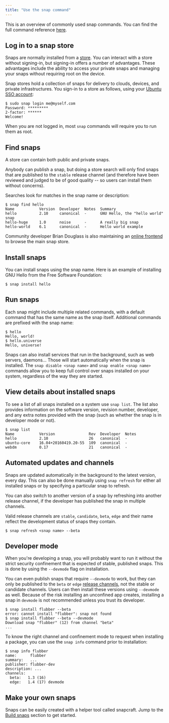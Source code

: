 ```yaml
---
title: "Use the snap command"
---
```


This is an overview of commonly used snap commands. You can find the full command reference [here](/docs/reference/snap-command).

## Log in to a snap store

Snaps are normally installed from a [store](/docs/core/store). You can interact with a store without signing-in, but signing-in offers a number of advantages. These advantages include the ability to access your private snaps and managing your snaps without requiring root on the device.

Snap stores hold a collection of snaps for delivery to clouds, devices, and private infrastructures. You sign-in to a store as follows, using your [Ubuntu SSO account](https://login.ubuntu.com/+login):

    $ sudo snap login me@myself.com
    Password: *********
    2-factor: ******
    Welcome!

When you are not logged in, most `snap` commands will require you to run them as root.

## Find snaps

A store can contain both public and private snaps.

Anybody can publish a snap, but doing a store search will only find snaps that are published to the `stable` release channel (and therefore have been reviewed and judged to be of good quality -- so users can install them without concerns).

Searches look for matches in the snap name or description:

    $ snap find hello
    Name           Version  Developer  Notes  Summary
    hello          2.10     canonical  -      GNU Hello, the "hello world" snap
    hello-huge     1.0      noise      -      A really big snap
    hello-world    6.1      canonical  -      Hello world example

Community developer Brian Douglass is also maintaining an [online frontend](https://uappexplorer.com/apps?type=snappy&sort=-last_updated) to browse the main snap store.

## Install snaps

You can install snaps using the snap name. Here is an example of installing GNU Hello from the Free Software Foundation:

    $ snap install hello

## Run snaps

Each snap might include multiple related commands, with a default command that has the same name as the snap itself. Additional commands are prefixed with the snap name:

    $ hello
    Hello, world!
    $ hello.universe
    Hello, universe!

Snaps can also install services that run in the background, such as web servers, daemons... Those will start automatically when the snap is installed. The `snap disable <snap name>` and `snap enable <snap name>` commands allow you to keep full control over snaps installed on your system, regardless of the way they are started.

## View details about installed snaps

To see a list of all snaps installed on a system use `snap list`. The list also provides information on the software version, revision number, developer, and any extra notes provided with the snap (such as whether the snap is in developer mode or not).

    $ snap list
    Name           Version               Rev  Developer  Notes
    hello          2.10                  26   canonical  -
    ubuntu-core    16.04+20160419.20-55  109  canonical  -
    webdm          0.17                  21   canonical  -

## Automated updates and channels

Snaps are updated automatically in the background to the latest version, every day. This can also be done manually using `snap refresh` for either all installed snaps or by specifying a particular snap to refresh.

You can also switch to another version of a snap by refreshing into another release channel, if the developer has published the snap in multiple channels.

Valid release channels are `stable`, `candidate`, `beta`, `edge` and their name reflect the development status of snaps they contain.

    $ snap refresh <snap name> --beta

## Developer mode

When you're developing a snap, you will probably want to run it without the strict security confinement that is expected of stable, published snaps. This is done by using the `--devmode` flag on installation.

You can even publish snaps that require `--devmode` to work, but they can only be published to the `beta` or `edge` [release channels](/docs/reference/channels), not the stable or candidate channels. Users can then install these versions using `--devmode` as well. Because of the risk installing an unconfined app creates, installing a snap in `devmode` is not recommended unless you trust its developer.

    $ snap install flubber --beta
    error: cannot install "flubber": snap not found
    $ snap install flubber --beta --devmode
    Download snap "flubber" (12) from channel "beta"
    ...

To know the right channel and confinement mode to request when installing a package, you can use the `snap info` command prior to installation:

    $ snap info flubber
    name:      flubber
    summary:   ...
    publisher: flubber-dev
    description: ...
    channels:
      beta:   1.3 (16)
      edge:   1.4 (17) devmode

## Make your own snaps

Snaps can be easily created with a helper tool called snapcraft. Jump to the [Build snaps](/docs/build-snaps) section to get started.
